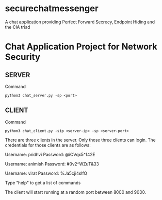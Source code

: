 # securechatmessenger
A chat application providing Perfect Forward Secrecy, Endpoint Hiding and the CIA triad

# Chat Application Project for Network Security

## SERVER

Command

`python3 chat_server.py -sp <port>`

## CLIENT

Command

`python3 chat_client.py -sip <server-ip> -sp <server-port>`

There are three clients in the server. Only those three clients can login. The credentials for those clients are as follows:

Username: pridhvi
Password: @iCVqx5^142E

Username: animish
Password: #0v2^WZuT&33

Username: virat
Password: %Ja5cji4s!fQ

Type "help" to get a list of commands

The client will start running at a random port between 8000 and 9000.
